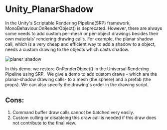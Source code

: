 # Unity_PlanarShadow
In the Unity's Scriptable Rendering Pipeline(SRP) framework, MonoBehaviour.OnRenderObject() is deprecated. However, there are always some needs to add custom per-mesh or per-object drawings besides their own materials' rendering drawing calls. For example, the planar shadow call, which is a very cheap and efficient way to add a shadow to a object, needs a custom drawing to the objects which casts shadow.

![planer_shadow](https://github.com/sienaiwun/publicImgs/blob/master/imgs/planer_shadow.gif?raw=true)

In this demo, we restore OnRenderObject() in the Universal Rendering Pipeline using SRP.  We give a demo to add custom draws - which are the planar-shadow drawing calls- to a mesh (the sphere) and a prefab (the props). We can also specify the drawing's order in the drawing script.

## Cons:
1. Command buffer draw calls cannot be batched very easily.
2. Custom culling or disableing this draw call is needed if this draw does not contribute to the final view.

